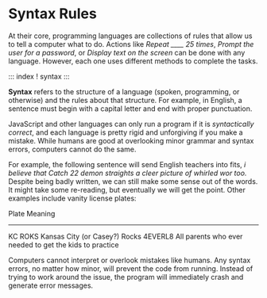 # Syntax Rules

At their core, programming languages are collections of rules that allow
us to tell a computer what to do. Actions like *Repeat \_\_\_\_ 25
times*, *Prompt the user for a password*, or *Display text on the
screen* can be done with any language. However, each one uses different
methods to complete the tasks.

::: index
! syntax
:::

**Syntax** refers to the structure of a language (spoken, programming,
or otherwise) and the rules about that structure. For example, in
English, a sentence must begin with a capital letter and end with proper
punctuation.

JavaScript and other languages can only run a program if it is
*syntactically correct*, and each language is pretty rigid and
unforgiving if you make a mistake. While humans are good at overlooking
minor grammar and syntax errors, computers cannot do the same.

For example, the following sentence will send English teachers into
fits, *i believe that Catch 22 demon straights a cleer picture of
whirled wor too.* Despite being badly written, we can still make some
sense out of the words. It might take some re-reading, but eventually we
will get the point. Other examples include vanity license plates:

  Plate     Meaning
  --------- ---------------------------------------------------------
  KC ROKS   Kansas City (or Casey?) Rocks
  4EVERL8   All parents who ever needed to get the kids to practice

Computers cannot interpret or overlook mistakes like humans. Any syntax
errors, no matter how minor, will prevent the code from running. Instead
of trying to work around the issue, the program will immediately crash
and generate error messages.
